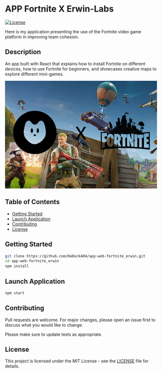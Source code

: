 # APP Fortnite X Erwin-Labs

[![License](https://img.shields.io/badge/license-MIT-blue.svg)](LICENSE)

Here is my application presenting the use of the Fortnite video game platform in improving team cohesion.   

## Description  

An app built with React that explains how to install Fortnite on different devices, how to use Fortnite for beginners, and showcases creative maps to explore different mini-games.  

![Example](./documentation/Image1.png)

## Table of Contents

- [Getting Started](#Getting-Started)
- [Launch Application](#Launch-Application)
- [Contributing](#Contributing)
- [License](#License)  

## Getting Started    

```bash
git clone https://github.com/HaDock404/app-web-fortnite_erwin.git
cd app-web-fortnite_erwin
npm install
```  

## Launch Application    

```bash
npm start
```  

## Contributing

Pull requests are welcome. For major changes, please open an issue first
to discuss what you would like to change.

Please make sure to update tests as appropriate.

## License  

This project is licensed under the MIT License - see the [LICENSE](./LICENSE) file for details.